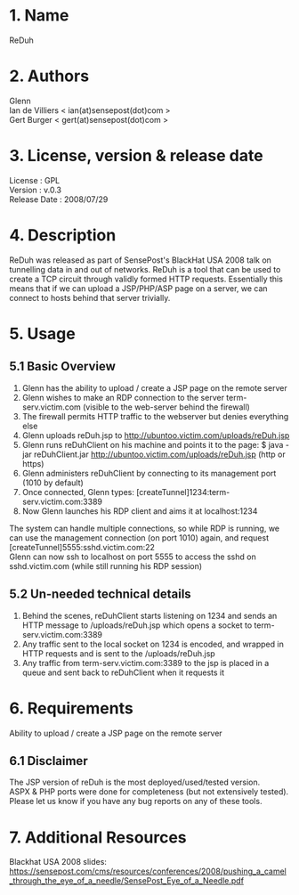 # 1. Name
ReDuh

# 2. Authors
Glenn  
Ian de Villiers < ian(at)sensepost(dot)com >  
Gert Burger < gert(at)sensepost(dot)com >  

# 3. License, version & release date
License : GPL  
Version : v.0.3  
Release Date : 2008/07/29

# 4. Description
ReDuh was released as part of SensePost's BlackHat USA 2008 talk on tunnelling data in and out of networks.
ReDuh is a tool that can be used to create a TCP circuit through validly formed HTTP requests.
Essentially this means that if we can upload a JSP/PHP/ASP page on a server, we can connect to hosts behind that server trivially.

# 5. Usage
## 5.1 Basic Overview
1. Glenn has the ability to upload / create a JSP page on the remote server
2. Glenn wishes to make an RDP connection to the server term-serv.victim.com (visible to the web-server behind the firewall)
3. The firewall permits HTTP traffic to the webserver but denies everything else
4. Glenn uploads reDuh.jsp to http://ubuntoo.victim.com/uploads/reDuh.jsp
5. Glenn runs reDuhClient on his machine and points it to the page: $ java -jar reDuhClient.jar http://ubuntoo.victim.com/uploads/reDuh.jsp (http or https)
6. Glenn administers reDuhClient by connecting to its management port (1010 by default)
7. Once connected, Glenn types: [createTunnel]1234:term-serv.victim.com:3389
8. Now Glenn launches his RDP client and aims it at localhost:1234

The system can handle multiple connections, so while RDP is running, we can use the management connection (on port 1010) again, and request [createTunnel]5555:sshd.victim.com:22  
Glenn can now ssh to localhost on port 5555 to access the sshd on sshd.victim.com (while still running his RDP session)  

## 5.2 Un-needed technical details
1. Behind the scenes, reDuhClient starts listening on 1234 and sends an HTTP message to /uploads/reDuh.jsp which opens a socket to term-serv.victim.com:3389
2. Any traffic sent to the local socket on 1234 is encoded, and wrapped in HTTP requests and is sent to the /uploads/reDuh.jsp
3. Any traffic from term-serv.victim.com:3389 to the jsp is placed in a queue and sent back to reDuhClient when it requests it

# 6. Requirements
Ability to upload / create a JSP page on the remote server

## 6.1 Disclaimer
The JSP version of reDuh is the most deployed/used/tested version.  
ASPX & PHP ports were done for completeness (but not extensively tested).  
Please let us know if you have any bug reports on any of these tools.

# 7. Additional Resources
Blackhat USA 2008 slides:  
https://sensepost.com/cms/resources/conferences/2008/pushing_a_camel_through_the_eye_of_a_needle/SensePost_Eye_of_a_Needle.pdf
